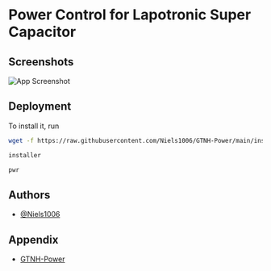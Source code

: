 # Power Control for Lapotronic Super Capacitor

## Screenshots

![App Screenshot](https://i.imgur.com/dXUTW4C.png)

## Deployment

To install it, run

```bash
wget -f https://raw.githubusercontent.com/Niels1006/GTNH-Power/main/installer.lua
```
```bash
installer
```
```bash
pwr
```


## Authors

- [@Niels1006](https://www.github.com/niels1006)


## Appendix

- [GTNH-Power](https://github.com/NeroOneTrueKing/GTNH-Power)

